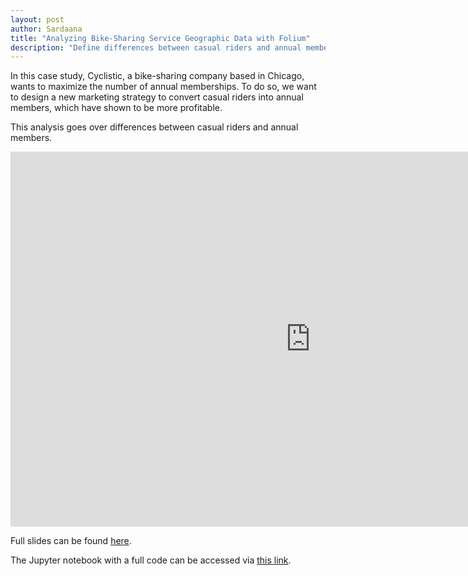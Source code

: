 ```yaml
---
layout: post
author: Sardaana
title: "Analyzing Bike-Sharing Service Geographic Data with Folium"
description: "Define differences between casual riders and annual members to design a marketing strategy for effective user conversion." # make a short desc on top
---
```


In this case study, Cyclistic, a bike-sharing company based in Chicago, wants to maximize the number of annual memberships. To do so, we want to design a new marketing strategy to convert casual riders into annual members, which have shown to be more profitable.

This analysis goes over differences between casual riders and annual members.

<iframe src="https://docs.google.com/presentation/d/e/2PACX-1vQi8723efvr2G1b80PaZqfkK2x5gHjs9ionT6wMfnRsFdaao6ZjCtpbO1x7sRKInDNl0ThzhV3hpSzY/embed?start=true&loop=false&delayms=3000" frameborder="0" width="960" height="600" allowfullscreen="true" mozallowfullscreen="true" webkitallowfullscreen="true"></iframe>

Full slides can be found <a href="https://docs.google.com/presentation/d/1Jv4v_PDKc6YAV01wHshCxpMJxGTRAQaRagJbxltt1Pw/edit?usp=sharing">here</a>. 

The Jupyter notebook with a full code can be accessed via <a href="https://github.com/daanaea/pets/blob/1d75ce95f9dc54c2da6ec2b27e67a282c91f6767/cyclistic%2C%20bike-share%20service/bike-share-geodata-with-folium.ipynb">this link</a>.
